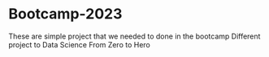 # Bootcamp-2023
These are simple project that we needed to done in the bootcamp
Different project to Data Science
From Zero to Hero
